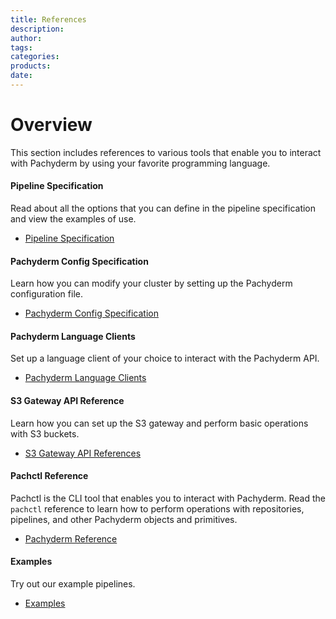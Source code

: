 ```yaml
---
title: References
description:
author:
tags:
categories:
products:
date:
---
```


# Overview

This section includes references to various tools
that enable you to interact with Pachyderm by using
your favorite programming language.

<div class="row">
  <div class="column-2">
    <div class="card-square mdl-card mdl-shadow--2dp">
      <div class="mdl-card__title mdl-card--expand">
        <h4 class="mdl-card__title-text"> Pipeline Specification&nbsp;&nbsp;&nbsp;<i class="fa fa-file-text-o"></i></h4>
      </div>
      <div class="mdl-card__supporting-text">
        Read about all the options that you can
        define in the pipeline specification
        and view the examples of use.
      </div>
      <div class="mdl-card__actions mdl-card--border">
        <ul>
          <li><a href="pipeline-spec/" class="md-typeset md-link">
          Pipeline Specification
          </a>
          </li>
        </ul>
      </div>
    </div>
  </div>
  <div class="column-2">
    <div class="card-square mdl-card mdl-shadow--2dp">
      <div class="mdl-card__title mdl-card--expand">
        <h4 class="mdl-card__title-text">Pachyderm Config Specification &nbsp;&nbsp;&nbsp;<i class="fa fa-file-text-o"></i></h4>
      </div>
      <div class="mdl-card__supporting-text">
        Learn how you can modify your cluster by setting up
        the Pachyderm configuration file.
      </div>
      <div class="mdl-card__actions mdl-card--border">
        <ul>
          <li><a href="config-spec" class="md-typeset md-link">
          Pachyderm Config Specification
          </a>
          </li>
        </ul>
       </div>
     </div>
  </div>
</div>
<div class="row">
  <div class="column-2">
    <div class="card-square mdl-card mdl-shadow--2dp">
      <div class="mdl-card__title mdl-card--expand">
        <h4 class="mdl-card__title-text">Pachyderm Language Clients &nbsp;&nbsp;&nbsp;<i class="fa fa-terminal"></i></h4>
      </div>
      <div class="mdl-card__supporting-text">
        Set up a language client of your choice
        to interact with the Pachyderm API.
      </div>
      <div class="mdl-card__actions mdl-card--border">
        <ul>
           <li><a href="clients/" class="md-typeset md-link">
             Pachyderm Language Clients
           </a>
           </li>
         </ul>
      </div>
    </div>
  </div>
  <div class="column-2">
    <div class="card-square mdl-card mdl-shadow--2dp">
      <div class="mdl-card__title mdl-card--expand">
        <h4 class="mdl-card__title-text">S3 Gateway API Reference &nbsp;&nbsp;&nbsp;<i class="fa fa-file-text-o"></i></h4>
      </div>
      <div class="mdl-card__supporting-text">
        Learn how you can set up the S3 gateway and
        perform basic operations with S3 buckets.
      </div>
      <div class="mdl-card__actions mdl-card--border">
        <ul>
          <li><a href="s3gateway-api/" class="md-typeset md-link">
            S3 Gateway API References
          </a>
          </li>
        </ul>
      </div>
    </div>
  </div>
<div class="row">
  <div class="column-2">
    <div class="card-square mdl-card mdl-shadow--2dp">
      <div class="mdl-card__title mdl-card--expand">
        <h4 class="mdl-card__title-text">Pachctl Reference &nbsp;&nbsp;&nbsp;<i class="fa fa-file-text-o"></i></h4>
      </div>
      <div class="mdl-card__supporting-text">
        Pachctl is the CLI tool that enables you to
        interact with Pachyderm. Read the <code>pachctl</code>
        reference to learn how to perform operations
        with repositories, pipelines, and other
        Pachyderm objects and primitives.
      </div>
      <div class="mdl-card__actions mdl-card--border">
        <ul>
           <li><a href="pachctl/pachctl/" class="md-typeset md-link">
           Pachyderm Reference
           </a>
           </li>
        </ul>
      </div>
    </div>
  </div>
  <div class="column-2">
     <div class="card-square mdl-card mdl-shadow--2dp">
       <div class="mdl-card__title mdl-card--expand">
         <h4 class="mdl-card__title-text">Examples &nbsp;&nbsp;&nbsp;<i class="fa fa-flask"></i></h4>
       </div>
       <div class="mdl-card__supporting-text">
         Try out our example pipelines.
       </div>
       <div class="mdl-card__actions mdl-card--border">
         <ul>
            <li><a href="../examples/examples/" class="md-typeset md-link">
            Examples
            </a>
            </li>
         </ul>
       </div>
     </div>
   </div>
</div>
